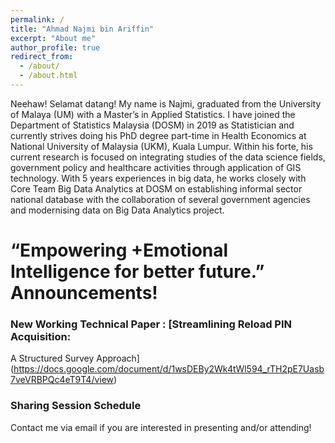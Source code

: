 ```yaml
---
permalink: /
title: "Ahmad Najmi bin Ariffin"
excerpt: "About me"
author_profile: true
redirect_from: 
  - /about/
  - /about.html
---
```


Neehaw! Selamat datang! My name is Najmi, graduated from the University of Malaya (UM) with a Master’s in Applied Statistics. I have joined the Department of Statistics Malaysia (DOSM) in 2019 as Statistician and currently strives doing his PhD degree part-time in Health Economics at National University of Malaysia (UKM), Kuala Lumpur. Within his forte, his current research is focused on integrating studies of the data science fields, government policy and healthcare activities through application of GIS technology. With 5 years experiences in big data, he works closely with Core Team Big Data Analytics at DOSM on establishing informal sector national database with the collaboration of several government agencies and modernising data on Big Data Analytics project. 

“Empowering +Emotional Intelligence for better future.”
Announcements!
======

### New Working Technical Paper : [Streamlining Reload PIN Acquisition: 
A Structured Survey Approach](https://docs.google.com/document/d/1wsDEBy2Wk4tWl594_rTH2pE7Uasb7veVRBPQc4eT9T4/view)


### Sharing Session Schedule

<!--| Workshop          | Presenter  |     Date and Location                                                       |
| --------         | ------ | ------------------------------------------------------------ |
| R: How to clean and prepare survey data for analysis | Jia Wei Chin | MR-E3-01, 21/3/2024, 2-3 pm | 
|Inverted Pyramid Writing Style Workshop | Milaine Thia | MR-E3-01, 4/4/2024, 2-3pm |
|Green Financing Policy Diffusion in the ASEAN Region| Aimi Azman, Pieter Stek, Emir Izat | MR-E3-01, 18/4/2024|
|TBD | Dr. Dewi binti Amat Sapuan | MR-E3-01, 2/5/2024|
-->
Contact me via email if you are interested in presenting and/or attending!